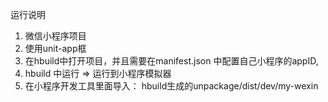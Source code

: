 运行说明

1. 微信小程序项目
2. 使用unit-app框
3. 在hbuild中打开项目，并且需要在manifest.json 中配置自己小程序的appID,
4. hbuild 中运行 => 运行到小程序模拟器
5. 在小程序开发工具里面导入： hbuild生成的unpackage/dist/dev/my-wexin